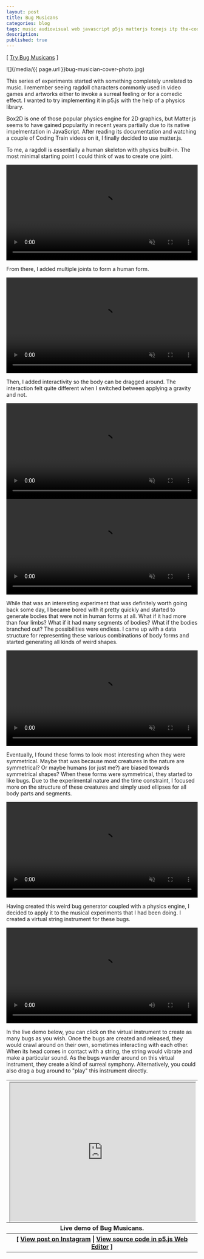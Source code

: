 ```yaml
---
layout: post
title: Bug Musicans
categories: blog
tags: music audiovisual web javascript p5js matterjs tonejs itp the-code-of-music
description:
published: true
---
```


[ [Try Bug Musicans](https://editor.p5js.org/jackbdu/full/rhLypl-x7) ]

![](/media/{{ page.url }}bug-musician-cover-photo.jpg)

This series of experiments started with something completely unrelated to music. I remember seeing ragdoll characters commonly used in video games and artworks either to invoke a surreal feeling or for a comedic effect. I wanted to try implementing it in p5.js with the help of a physics library.

<!--more-->

Box2D is one of those popular physics engine for 2D graphics, but Matter.js seems to have gained popularity in recent years partially due to its native impelmentation in JavaScript. After reading its documentation and watching a couple of Coding Train videos on it, I finally decided to use matter.js.

To me, a ragdoll is essentially a human skeleton with physics built-in. The most minimal starting point I could think of was to create one joint.

<video width="100%" preload="auto" autoplay playsinline loop muted>
  <source src="/media{{ page.url }}20240326-daily-experiment-matterjs-pendulum-1080p@60fps-clip.mp4" type='video/mp4'>
</video>

From there, I added multiple joints to form a human form.

<video width="100%" preload="auto" autoplay playsinline loop muted>
  <source src="/media{{ page.url }}20240328-daily-experiment-matterjs-skeleton-1080p@60fps-clip.mp4" type='video/mp4'>
</video>

Then, I added interactivity so the body can be dragged around. The interaction felt quite different when I switched between applying a gravity and not.

<video width="100%" preload="auto" autoplay playsinline loop muted>
  <source src="/media{{ page.url }}20240330-daily-experiment-matterjs-skeleton-with-zero-gravity-1080p@60fps-clip.mp4" type='video/mp4'>
</video>

<video width="100%" preload="auto" autoplay playsinline loop muted>
  <source src="/media{{ page.url }}20240331-daily-experiment-matterjs-skeleton-collapsing-1080p@60fps-clip.mp4" type='video/mp4'>
</video>

While that was an interesting experiment that was definitely worth going back some day, I became bored with it pretty quickly and started to generate bodies that were not in human forms at all. What if it had more than four limbs? What if it had many segments of bodies? What if the bodies branched out? The possibilities were endless. I came up with a data structure for representing these various combinations of body forms and started generating all kinds of weird shapes.

<video width="100%" preload="auto" autoplay playsinline loop muted>
  <source src="/media{{ page.url }}20240402-daily-experiment-matterjs-centipede-skeleton-zero-gravity-1080p@60fps-clip.mp4" type='video/mp4'>
</video>

Eventually, I found these forms to look most interesting when they were symmetrical. Maybe that was because most creatures in the nature are symmetrical? Or maybe humans (or just me?) are biased towards symmetrical shapes? When these forms were symmetrical, they started to like bugs. Due to the experimental nature and the time constraint, I focused more on the structure of these creatures and simply used ellipses for all body parts and segments.

<video width="100%" preload="auto" autoplay playsinline loop muted>
  <source src="/media{{ page.url }}20240405-daily-experiment-matterjs-symmetrical-bug-generation-1080p@60fps-clip.mp4" type='video/mp4'>
</video>

Having created this weird bug generator coupled with a physics engine, I decided to apply it to the musical experiments that I had been doing. I created a virtual string instrument for these bugs.

<video width="100%" preload="auto" controls loop>
  <source src="/media{{ page.url }}20240409-daily-experiment-matterjs-bug-musicans-waveform-strings-1080p@60fps-clip.mp4" type='video/mp4'>
</video>

In the live demo below, you can click on the virtual instrument to create as many bugs as you wish. Once the bugs are created and released, they would crawl around on their own, sometimes interacting with each other. When its head comes in contact with a string, the string would vibrate and make a particular sound. As the bugs wander around on this virtual instrument, they create a kind of surreal symphony. Alternatively, you could also drag a bug around to "play" this instrument directly.

<table style="width: 100%;">
  <thead><tr><th>
    <div style="width: 100%; padding-top: 75%; position: relative;">
      <iframe style="position: absolute; width: 100%; height: 100%; left: 0; top: 0;" src="https://editor.p5js.org/jackbdu/full/rhLypl-x7"></iframe>
    </div>
  </th></tr></thead>
  <tbody>
  <tr><th>
  Live demo of Bug Musicans.
  </th></tr>
  <tr><th>
    [ <a href="https://www.instagram.com/p/C5mf7_XsM7u/">View post on Instagram</a> | <a href="https://editor.p5js.org/jackbdu/sketches/rhLypl-x7">View source code in p5.js Web Editor</a> ]
  </th></tr>
  </tbody>
</table>
